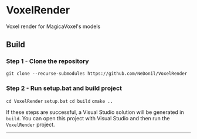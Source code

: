 # VoxelRender
Voxel render for MagicaVoxel's models

## Build

### Step 1 - Clone the repository
```git clone --recurse-submodules https://github.com/NeDonil/VoxelRender```

### Step 2 - Run setup.bat and build project
```cd VoxelRender```
```setup.bat```
```cd build```
```cmake ..```

If these steps are successful, a Visual Studio solution will be generated in ```build```. You can open this project with Visual Studio and then run the ```VoxelRender``` project.
***